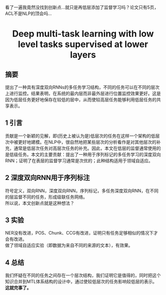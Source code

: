 看了一遍我竟然没找到创新点...就只是再低层添加了监督学习吗？论文只有5页，ACL不是NLP的顶会吗...  
# <center>Deep multi-task learning with low level tasks supervised at lower layers</center>  

## 摘要  
提出了一种具有深度双向RNNs的多任务学习结构，不同的任务可以在不同的层次上进行监控。结果表明，在系统的最内层而非最外层进行位置监控效果更好。这是因为低层任务更好地保存在较低的层中，从而使较高层任务能够利用低层任务的共享表示。  
## 1 引言  
贡献是一个新颖的见解，即(历史上被认为是)低层次的任务在这样一个架构的低层次中被更好地建模。在NLP中，很自然地把某些层次的分析看作是对其他层次的补充，通常是低层次任务对高层次任务的补充。因此，本文在低层的监督通常使用的是低级任务。本文的主要贡献：提出了一种用于序列标记的多任务学习的深度双向RNN；证明了在表层的监督学习通常是次优的；此种结构适用于领域自适应。  
## 2 深度双向RNN用于序列标注  
符号定义，双向RNN，深度双向RNN，序列标记，多任务深度双向RNN，在不同的层监督不同的任务，形成级联任务网络。  
所以说，本文创新点就是这种想法？  
## 3 实验  
NER没有改进，POS、Chunk、CCG有改进，证明只有任务足够相似的情况下才会有改进。  
做了领域自适应实验（即数据为来自不同的来源的文本），有效果。  
## 4 总结  
我们怀疑在不同的任务之间存在一个层次结构，我们证明它是值得的，同时把这个知识合并到MTL体系结构的设计中，通过使较低层次的任务影响较低层的表示。  
**这就完事了。**